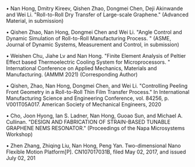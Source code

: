 •	Nan Hong, Dmitry Kireev, Qishen Zhao, Dongmei Chen, Deji Akinwande and Wei Li. "Roll-to-Roll Dry Transfer of Large-scale Graphene." (Advanced Material, in submission) 

•	Qishen Zhao, Nan Hong, Dongmei Chen and Wei Li. "Angle Control and Dynamic Simulation of Roll-to-Roll Manufacturing Process. " (ASME, Journal of Dynamic Systems, Measurement and Control, in submission)

•	Weishen Chu, Jiahe Lv and Nan Hong. "Finite Element Analysis of Peltier Effect based Thermoelectric Cooling System for Microprocessors. " International Conference on Applied Mechanics, Materials and Manufacturing. (AMMM 2021) (Corresponding Author) 

•	Qishen, Zhao, Nan Hong, Dongmei Chen, and Wei Li. "Controlling Peeling Front Geometry in a Roll-to-Roll Thin Film Transfer Process." In International Manufacturing Science and Engineering Conference, vol. 84256, p. V001T05A017. American Society of Mechanical Engineers, 2020

•	Cho, Joon Hyong, Ian S. Ladner, Nan Hong, Guoao Sun, and Michael A. Cullinan. "DESIGN AND FABRICATION OF STRAIN-BASED TUNABLE GRAPHENE NEMS RESONATOR." (Proceedings of the Napa Microsystems Workshop)

•	Zhen Zhang, Zhiqing Liu, Nan Hong, Peng Yan. Two-dimensional Nano Flexible Motion Platform[P]. CN107017031B, filed May 02, 2017, and issued July 02, 201
